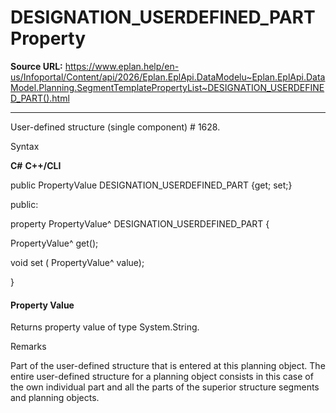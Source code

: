 # DESIGNATION_USERDEFINED_PART Property

**Source URL:** https://www.eplan.help/en-us/Infoportal/Content/api/2026/Eplan.EplApi.DataModelu~Eplan.EplApi.DataModel.Planning.SegmentTemplatePropertyList~DESIGNATION_USERDEFINED_PART().html

---

User-defined structure (single component) # 1628.

Syntax

**C#**
**C++/CLI**


public PropertyValue DESIGNATION_USERDEFINED_PART {get; set;}

public:

property PropertyValue^ DESIGNATION_USERDEFINED_PART {

   PropertyValue^ get();

   void set (    PropertyValue^ value);

}


#### Property Value

Returns property value of type System.String.

Remarks

Part of the user-defined structure that is entered at this planning object. The entire user-defined structure for a planning object consists in this case of the own individual part and all the parts of the superior structure segments and planning objects.

